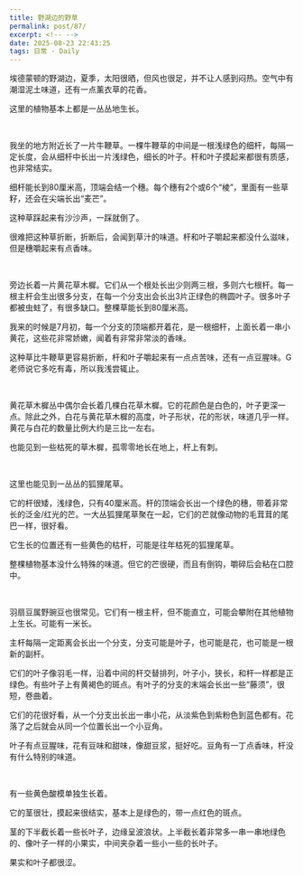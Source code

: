 ```yaml
---
title: 野湖边的野草
permalink: post/87/
excerpt: <!-- -->
date: 2025-08-23 22:43:25
tags: 日常 - Daily
---
```


埃德蒙顿的野湖边，夏季，太阳很晒，但风也很足，并不让人感到闷热。空气中有潮湿泥土味道，还有一点薰衣草的花香。

这里的植物基本上都是一丛丛地生长。

<br>

我坐的地方附近长了一片牛鞭草。一棵牛鞭草的中间是一根浅绿色的细杆，每隔一定长度，会从细杆中长出一片浅绿色，细长的叶子。杆和叶子摸起来都很有质感，也非常结实。

细杆能长到80厘米高，顶端会结一个穗。每个穗有2个或6个“棱”，里面有一些草籽，还会在尖端长出“麦芒”。

这种草踩起来有沙沙声，一踩就倒了。

很难把这种草折断，折断后，会闻到草汁的味道。杆和叶子嚼起来都没什么滋味，但是穗嚼起来有点香味。

<br>

旁边长着一片黄花草木樨。它们从一个根处长出少则两三根，多则六七根杆。每一根主杆会生出很多分支，在每一个分支出会长出3片正绿色的椭圆叶子。很多叶子都被虫蛀了，有很多缺口。整棵草能长到80厘米高。

我来的时候是7月初，每一个分支的顶端都开着花，是一根细杆，上面长着一串小黄花，这些花非常娇嫩，闻着有非常非常淡的香味。

这种草比牛鞭草更容易折断，杆和叶子嚼起来有一点点苦味，还有一点豆腥味。G老师说它多吃有毒，所以我浅尝辄止。

<br>

黄花草木樨丛中偶尔会长着几棵白花草木樨。它的花颜色是白色的，叶子更深一点。除此之外，白花与黄花草木樨的高度，叶子形状，花的形状，味道几乎一样。黄花与白花的数量比例大约是三比一左右。

也能见到一些枯死的草木樨，孤零零地长在地上，杆上有刺。

<br>

这里也能见到一丛丛的狐狸尾草。

它的杆很矮，浅绿色，只有40厘米高。杆的顶端会长出一个绿色的穗，带着非常长的泛金/红光的芒。一大丛狐狸尾草聚在一起，它们的芒就像动物的毛茸茸的尾巴一样，很好看。

它生长的位置还有一些黄色的枯杆，可能是往年枯死的狐狸尾草。

整棵植物基本没什么特殊的味道。但它的芒很硬，而且有倒钩，嚼碎后会粘在口腔中。

<br>

羽扇豆属野豌豆也很常见。它们有一根主杆，但不能直立，可能会攀附在其他植物上生长。可能有一米长。

主杆每隔一定距离会长出一个分支，分支可能是叶子，也可能是花，也可能是一根新的副杆。

它们的叶子像羽毛一样，沿着中间的杆交替排列，叶子小，狭长，和杆一样都是正绿色。有些叶子上有黄褐色的斑点。有叶子的分支的末端会长出一些“藤须”，很短，卷曲着。

它们的花很好看，从一个分支出长出一串小花，从淡紫色到紫粉色到蓝色都有。花落了之后就会从同一个位置长出一个小豆角。

叶子有点豆腥味，花有豆味和甜味，像甜豆浆，挺好吃。豆角有一丁点香味，杆没有什么特别的味道。

<br>

有一些黄色酸模单独生长着。

它的茎很壮，摸起来很结实，基本上是绿色的，带一点红色的斑点。

茎的下半截长着一些长叶子，边缘呈波浪状。上半截长着非常多一串一串地绿色的、像叶子一样的小果实，中间夹杂着一些小一些的长叶子。

果实和叶子都很涩。